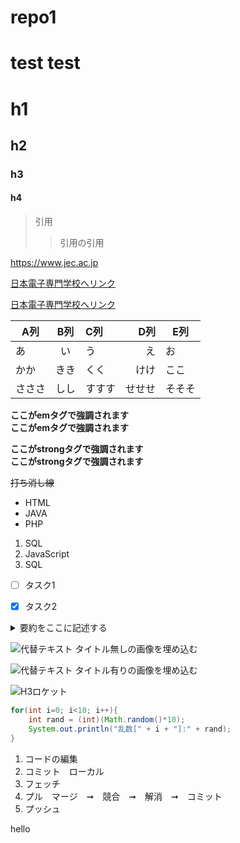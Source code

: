 
# repo1
test
test
=======
# h1
## h2
### h3
<h4>h4</h4>

>引用
>>引用の引用


https://www.jec.ac.jp 

[日本電子専門学校へリンク](https://www.jec.ac.jp)

[日本電子専門学校へリンク](https://www.jec.ac.jp "https://www.jec.ac.jp")


|A列|B列|C列|D列|E列|
|-|:-:|:-|-:|-|
|あ|い|う|え|お|
|かか|きき|くく|けけ|ここ|
|さささ|しし|すすす|せせせ|そそそ|

**ここがemタグで強調されます**  
__ここがemタグで強調されます__  

**ここがstrongタグで強調されます**  
__ここがstrongタグで強調されます__  

~~打ち消し線~~

- HTML
- JAVA
- PHP

1. SQL
1. JavaScript
1. SQL

- [ ] タスク1
- [x] タスク2


<details><summary>要約をここに記述する</summary>
本文をここから書く。xxxxxxxxxxxxxxxxxxxxxxxxxxxxxxxxxxxxxxxxxxxxxxxxxxxxxxxxxxxxxxxxxxxxxxxxxxxx</details>

![代替テキスト](画像のURL)
タイトル無しの画像を埋め込む

![代替テキスト](画像のURL "画像タイトル")
タイトル有りの画像を埋め込む

![H3ロケット](https://www.jaxa.jp/projects/rockets/h3/images/h3_main_001.jpg)

```java
for(int i=0; i<10; i++){
    int rand = (int)(Math.random()*10);
    System.out.println("乱数[" + i + "]:" + rand);
}
```


1. コードの編集
2. コミット　ローカル
3. フェッチ
4. プル　マージ　➞　競合　➞　解消　➞　コミット
5. プッシュ


hello
